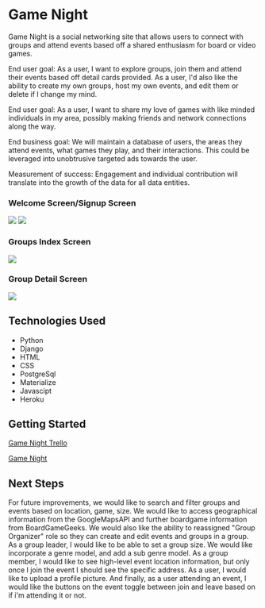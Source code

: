 # Game Night



Game Night is a social networking site that allows users to connect with groups and attend events based off a shared enthusiasm for board or video games.

End user goal: As a user, I want to explore groups, join them and attend their events based off detail cards provided. As a user, I'd also like the ability to create my own groups, host my own events, and edit them or delete if I change my mind.

End user goal: As a user, I want to share my love of games with like minded individuals in my area, possibly making friends and network connections along the way.
 
End business goal: We will maintain a database of users, the areas they attend events, what games they play, and their interactions. This could be leveraged into unobtrusive targeted ads towards the user.
 
Measurement of success: Engagement and individual contribution will translate into the growth of the data for all data entities.




### Welcome Screen/Signup Screen
![](https://i.imgur.com/GxrlwLe.png)
![](https://i.imgur.com/sHGgK1q.png)




### Groups Index Screen
![](https://i.imgur.com/EiOTmRt.png)





### Group Detail Screen
![](https://i.imgur.com/BacAPnC.png)



## Technologies Used

* Python
* Django
* HTML
* CSS
* PostgreSql
* Materialize
* Javascipt
* Heroku


## Getting Started

[Game Night Trello](https://trello.com/b/CcQ3NIES/game-night)


[Game Night](https://game-night-efm.herokuapp.com/)


## Next Steps
For future improvements, we would like to search and filter groups and events based on location, game, size. We would like to access geographical information from the GoogleMapsAPI and further boardgame information from BoardGameGeeks. We would also like the ability to reassigned "Group Organizer" role so they can create and edit events and groups in a group. As a group leader, I would like to be able to set a group size. We would like incorporate a genre model, and add a sub genre model. As a group member, I would like to see high-level event location information, but only once I join the event I should see the specific address. As a user, I would like to upload a profile picture. And finally, as a user attending an event, I would like the buttons on the event toggle between join and leave based on if i'm attending it or not.